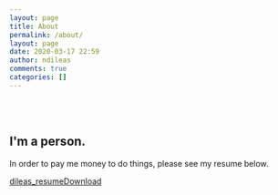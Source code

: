 ```yaml
---
layout: page
title: About
permalink: /about/
layout: page
date: 2020-03-17 22:59
author: ndileas
comments: true
categories: []
---
```


<div style="height:20px;" aria-hidden="true" class="wp-block-spacer"></div>



<div class="wp-block-group alignfull"><div class="wp-block-group__inner-container">
<div class="wp-block-jetpack-layout-grid alignfull column1-desktop-grid__span-3 column1-desktop-grid__start-2 column1-desktop-grid__row-1 column2-desktop-grid__span-6 column2-desktop-grid__start-6 column2-desktop-grid__row-1 column1-tablet-grid__span-3 column1-tablet-grid__row-1 column2-tablet-grid__span-5 column2-tablet-grid__start-4 column2-tablet-grid__row-1 column1-mobile-grid__span-4 column1-mobile-grid__row-1 column2-mobile-grid__span-4 column2-mobile-grid__row-2">
<div class="wp-block-jetpack-layout-grid-column wp-block-jetpack-layout-grid__padding-none">
<figure class="wp-block-image"><img alt="" /></figure>




<div class="wp-block-jetpack-layout-grid-column wp-block-jetpack-layout-grid__padding-none">
<h2>I'm a person.</h2>



<p>In order to pay me money to do things, please see my resume below.</p>



<div class="wp-block-file"><a href="https://natedileas.files.wordpress.com/2020/03/dileas_resume_20200321.pdf">dileas_resume</a><a href="https://natedileas.files.wordpress.com/2020/03/dileas_resume_20200321.pdf" class="wp-block-file__button" download>Download</a></div>




